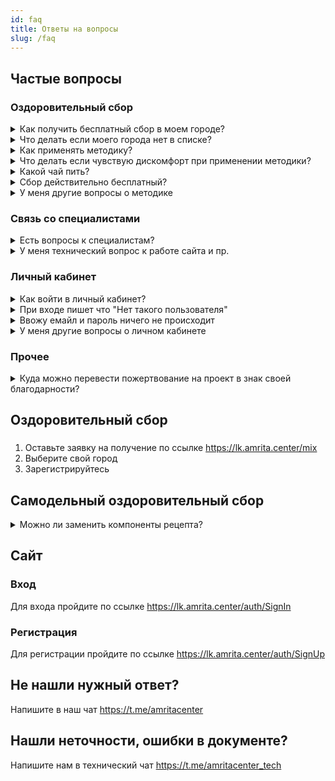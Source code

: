 ```yaml
---
id: faq
title: Ответы на вопросы
slug: /faq
---
```


## Частые вопросы
### Оздоровительный сбор


<details><summary>Как получить бесплатный сбор в моем городе?</summary>
<p>

#### Оставьте [заявку на получение сбора](https://lk.amrita.center/mix)
</p>
</details>



<details><summary>Что делать если моего города нет в списке?</summary>
<p>

#### Вы можете получить [рецепт по изготовлению сбора самостоятельно](https://lk.amrita.center/mix/none/recipe)
</p>
</details>


<details><summary>Как применять методику?</summary>
<p>

#### Обязательно ознакомьтесь с [инструкцией](/docs/ARTimmunity/instruction)
</p>
</details>


<details><summary>Что делать если чувствую дискомфорт при применении методики?</summary>
<p>

* Обязательно ознакомьтесь с [инструкцией](http://localhost:3001/docs/ARTimmunity/instruction#%D0%BF%D0%B5%D1%80%D0%B5%D0%B3%D1%80%D1%83%D0%B7%D0%BA%D0%B8), разделом перегрузки
* Заполните [анкету о своем состоянии](https://lk.amrita.center/), чтобы наши специалисты могли дать свои рекомендации.
* Напишите нам в чат https://t.me/amritacenter.

</p>
</details>


<details><summary>Какой чай пить?</summary>

![Рецепт чая](/img/tea.jpeg)

</details>


<details><summary>Сбор действительно бесплатный?</summary>
<p>

Если есть возможность пожертвовать от 300-400 руб, то это будет Ваш хороший вклад, в то чтобы мы смогли и далее распространять смеси повышающие иммунитет.<br/>
Себестоимость комплектов 200руб.<br/>
В которую входит:
* стоимость сырья, 
* стоимость браслетов, 
* гриперрсов, 
* транспортные расходы на пересылку, 
* расходы на программное обеспечение,
* на закупку огромной смесемешалки, 
* расфасовку и отправку

Если у Вас финпроблемы, то Вы можете либо взять бесплатную инструкцию на сайте и сделать смесь самостоятельно, или взять смесь бесплатно.

Ваша благодарность имеет для нас большую ценность!!
</p>
</details>






<details><summary>У меня другие вопросы о методике</summary>
<p>

#### Напишите нам в чат https://t.me/amritacenter
</p>
</details>

### Связь со специалистами


<details><summary>Есть вопросы к специалистам?</summary>
<p>

#### Напишите нам в чат https://t.me/amritacenter
</p>
</details>




<details><summary>У меня технический вопрос к работе сайта и пр.</summary>
<p>

#### Напишите нам в технический чат https://t.me/amritacenter_tech
</p>
</details>


### Личный кабинет

<details><summary>Как войти в личный кабинет?</summary>
<p>

#### Пройдите по ссылке https://lk.amrita.center/
</p>
</details>


<details><summary>При входе пишет что "Нет такого пользователя"</summary>
<p>

#### Вам необходимо сначала [зарегистрироваться](#регистрация) 
</p>
</details>

<details><summary>Ввожу емайл и пароль ничего не происходит</summary>
<p>

На данный момент сайт работает на **последних версиях** популярных браузеров
> На прочих браузерах сайт может работать некорректно

#### Продолжите с другого браузера, мы рекомендуем:
* [Chrome](https://www.google.com/intl/ru_ru/chrome/)
* [Яндекс.Браузер](https://browser.yandex.ru/)
* [FireFox](https://www.mozilla.org/ru/firefox/new/)
* [Opera](https://www.opera.com/ru/download)
* [IE Edge](https://www.microsoft.com/ru-ru/edge)

</p>
</details>


<details><summary>У меня другие вопросы о личном кабинете</summary>
<p>

#### Напишите нам в технический чат https://t.me/amritacenter_tech 
</p>
</details>


### Прочее
<details><summary>Куда можно перевести пожертвование на проект в знак своей благодарности?</summary>
<p>

#### Карта СберБанка
     
     5469 3004 7425 5459
     
     Привязана к номеру телефона +79184622165
     
     Получатель - Олег Торсунов 
     

<details><summary>Нет Сбербанка?</summary>
<p>

#### Напишите о своем желании https://t.me/vilenas108
</p>
</details>

</p>
</details>




## Оздоровительный сбор
### 
1. Оставьте заявку на получение по ссылке https://lk.amrita.center/mix
2. Выберите свой город
3. Зарегистрируйтесь

## Самодельный оздоровительный сбор
<details><summary>Можно ли заменить компоненты рецепта?</summary>
<p>

#### Нет, ничего изменять в рецепте нельзя. 
У всех этих компонентов свое уникальное воздействие.
</p>
</details>





## Сайт
### Вход
Для входа пройдите по ссылке https://lk.amrita.center/auth/SignIn
### Регистрация
Для регистрации пройдите по ссылке https://lk.amrita.center/auth/SignUp

## Не нашли нужный ответ?
Напишите в наш чат https://t.me/amritacenter 

## Нашли неточности, ошибки в документе?
Напишите нам в технический чат https://t.me/amritacenter_tech
 